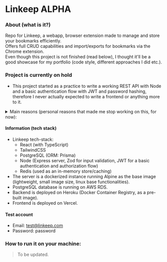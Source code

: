 # Linkeep ALPHA
### About (what is it?)
Repo for Linkeep, a webapp, browser extension made to manage and store your bookmarks efficiently.  
Offers full CRUD capabilities and import/exports for bookmarks via the Chrome extension.  
Even though this project is not finished (read below), I thought it'll be a good showcase for my portfolio (code style, different approaches I did etc.).  

### Project is currently on hold
  - This project started as a practice to write a working REST API with Node and a basic authentication flow with JWT and password hashing, therefore I never actually expected to write a frontend or anything more to it.
<details>
<summary>
 Main reasons (personal reasons that made me stop working on this, for now): 
</summary>
<br>
    - Code is really messy and all over the place, needs a  lot of refactoring (both backend and frontend).
    - TailwindCSS uses a mobile first approach, so I just rushed to style it quickly (for desktop, therefore not responsive) and even separated the JSX code from the Tailwind classes.
    - No actual error handling/error tracking.
    - No input data validation (there is a bit of Zod on some endpoints, but minimal).
    - No test coverage.
</details>

#### Information (tech stack)
- Linkeep tech-stack: 
    - React (with TypeScript)
    - TailwindCSS
    - PostgreSQL (ORM: Prisma)
    - Node (Express server, Zod for input validation, JWT for a basic authentication and authorization flow)
    - Redis (used as an in-memory store/caching)
- The server is a dockerized instance running Alpine as the base image (lightweight, small image size, linux base functionalities).
- PostgreSQL database is running on AWS RDS.
- Backend is deployed on Heroku (Docker Container Registry, as a pre-built image).
- Frontend is deployed on Vercel.

#### Test account
- Email: test@linkeep.com
- Password: password

### How to run it on your machine: 
> To be updated.


